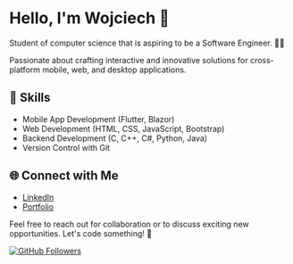 ﻿# Hello, I'm Wojciech 👋

Student of computer science that is aspiring to be a Software Engineer. 👨‍💻

Passionate about crafting interactive and innovative solutions for cross-platform mobile, web, and desktop applications.

## 🌟 Skills

- Mobile App Development (Flutter, Blazor)
- Web Development (HTML, CSS, JavaScript, Bootstrap)
- Backend Development (C, C++, C#, Python, Java)
- Version Control with Git

## 🌐 Connect with Me

- [LinkedIn](https://www.linkedin.com/in/wojciech-trapkowski-62020427a/)
- [Portfolio](https://wojciechtrapkowski.github.io/)

Feel free to reach out for collaboration or to discuss exciting new opportunities. Let's code something! 🚀

[![GitHub Followers](https://img.shields.io/github/followers/wojciechtrapkowski?label=Follow&style=social)](https://github.com/wojciechtrapkowski)
